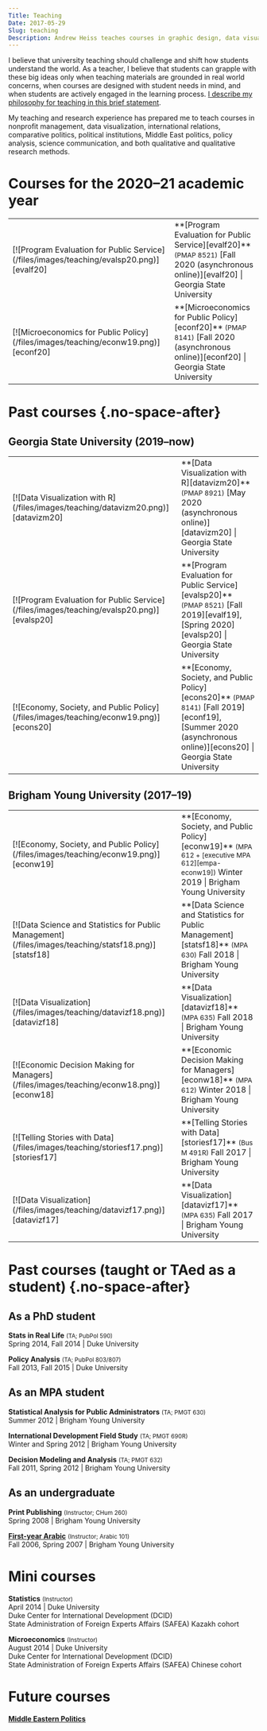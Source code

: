 ```yaml
---
Title: Teaching
Date: 2017-05-29
Slug: teaching
Description: Andrew Heiss teaches courses in graphic design, data visualization, statistics, public policy analysis, and Middle East politics.
---
```


I believe that university teaching should challenge and shift how students understand the world. As a teacher, I believe that students can grapple with these big ideas only when teaching materials are grounded in real world concerns, when courses are designed with student needs in mind, and when students are actively engaged in the learning process. [I describe my philosophy for teaching in this brief statement](/files/teaching/2017-09-01-andrew-heiss-teaching-statement.pdf).

My teaching and research experience has prepared me to teach courses in nonprofit management, data visualization, international relations, comparative politics, political institutions, Middle East politics, policy analysis, science communication, and both qualitative and qualitative research methods.


# Courses for the 2020–21 academic year

<div class="class-list" markdown="1">
<table>
    <tr>
        <td>
            [![Program Evaluation for Public Service](/files/images/teaching/evalsp20.png)][evalf20]
        </td>
        <td>
            **[Program Evaluation for Public Service][evalf20]** <small>(PMAP 8521)</small>  
            [Fall 2020 (asynchronous online)][evalf20] | Georgia State University
        </td>
    </tr>
    <tr>
        <td>
            [![Microeconomics for Public Policy](/files/images/teaching/econw19.png)][econf20]
        </td>
        <td>
            **[Microeconomics for Public Policy][econf20]** <small>(PMAP 8141)</small>  
            [Fall 2020 (asynchronous online)][econf20] | Georgia State University
        </td>
    </tr>
</table>
</div>

[evalf20]: https://evalf20.classes.andrewheiss.com/
[econf20]: https://econf20.classes.andrewheiss.com/


# Past courses {.no-space-after}

## Georgia State University (2019–now)

<div class="class-list" markdown="1">
<table>
    <tr>
        <td>
            [![Data Visualization with R](/files/images/teaching/datavizm20.png)][datavizm20] 
        </td>
        <td>
            **[Data Visualization with R][datavizm20]** <small>(PMAP 8921)</small>  
            [May 2020 (asynchronous online)][datavizm20] | Georgia State University
        </td>
    </tr>
    <tr>
        <td>
            [![Program Evaluation for Public Service](/files/images/teaching/evalsp20.png)][evalsp20]
        </td>
        <td>
            **[Program Evaluation for Public Service][evalsp20]** <small>(PMAP 8521)</small>  
            [Fall 2019][evalf19], [Spring 2020][evalsp20] | Georgia State University
        </td>
    </tr>
    <tr>
        <td>
            [![Economy, Society, and Public Policy](/files/images/teaching/econw19.png)][econs20]
        </td>
        <td>
            **[Economy, Society, and Public Policy][econs20]** <small>(PMAP 8141)</small>  
            [Fall 2019][econf19], [Summer 2020 (asynchronous online)][econs20] | Georgia State University
        </td>
    </tr>
</table>
</div>

[datavizm20]: https://datavizm20.classes.andrewheiss.com/
[evalf19]: https://evalf19.classes.andrewheiss.com/
[evalsp20]: https://evalsp20.classes.andrewheiss.com/
[econf19]: https://econf19.classes.andrewheiss.com/
[econs20]: https://econs20.classes.andrewheiss.com/

## Brigham Young University (2017–19)

<div class="class-list" markdown="1">
<table>
    <tr>
        <td>
            [![Economy, Society, and Public Policy](/files/images/teaching/econw19.png)][econw19]
        </td>
        <td>
            **[Economy, Society, and Public Policy][econw19]** <small>(MPA 612 + [executive MPA 612][empa-econw19])</small>  
            Winter 2019 | Brigham Young University
        </td>
    </tr>
    <tr>
        <td>
            [![Data Science and Statistics for Public Management](/files/images/teaching/statsf18.png)][statsf18] 
        </td>
        <td>
            **[Data Science and Statistics for Public Management][statsf18]** <small>(MPA 630)</small>  
            Fall 2018 | Brigham Young University
        </td>
    </tr>
    <tr>
        <td>
            [![Data Visualization](/files/images/teaching/datavizf18.png)][datavizf18]
        </td>
        <td>
            **[Data Visualization][datavizf18]** <small>(MPA 635)</small>  
            Fall 2018 | Brigham Young University
        </td>
    </tr>
    <tr>
        <td>
            [![Economic Decision Making for Managers](/files/images/teaching/econw18.png)][econw18] 
        </td>
        <td>
            **[Economic Decision Making for Managers][econw18]** <small>(MPA 612)</small>  
            Winter 2018 | Brigham Young University
        </td>
    </tr>
    <tr>
        <td>
            [![Telling Stories with Data](/files/images/teaching/storiesf17.png)][storiesf17] 
        </td>
        <td>
            **[Telling Stories with Data][storiesf17]** <small>(Bus M 491R)</small>  
            Fall 2017 | Brigham Young University
        </td>
    </tr>
    <tr>
        <td>
            [![Data Visualization](/files/images/teaching/datavizf17.png)][datavizf17]
        </td>
        <td>
            **[Data Visualization][datavizf17]** <small>(MPA 635)</small>  
            Fall 2017 | Brigham Young University
        </td>
    </tr>
</table>
</div>

[statsf18]: https://statsf18.classes.andrewheiss.com/
[datavizf18]: https://datavizf18.classes.andrewheiss.com/
[econw19]: https://econw19.classes.andrewheiss.com/
[empa-econw19]: https://empa-econw19.classes.andrewheiss.com/
[econw18]: https://econw18.classes.andrewheiss.com/
[storiesf17]: https://storiesf17.classes.andrewheiss.com/
[datavizf17]: https://datavizf17.classes.andrewheiss.com/


# Past courses (taught or TAed as a student) {.no-space-after}

## As a PhD student

**Stats in Real Life** <small>(TA; PubPol 590)</small>  
Spring 2014, Fall 2014  | Duke University

**Policy Analysis** <small>(TA; PubPol 803/807)</small>  
Fall 2013, Fall 2015 | Duke University

## As an MPA student

**Statistical Analysis for Public Administrators** <small>(TA; PMGT 630)</small>  
Summer 2012 | Brigham Young University

**International Development Field Study** <small>(TA; PMGT 690R)</small>  
Winter and Spring 2012 | Brigham Young University

**Decision Modeling and Analysis** <small>(TA; PMGT 632)</small>  
Fall 2011, Spring 2012 | Brigham Young University

## As an undergraduate

**Print Publishing** <small>(Instructor; CHum 260)</small>  
Spring 2008 | Brigham Young University

**[First-year Arabic](/byuarabic101/)** <small>(Instructor; Arabic 101)</small>  
Fall 2006, Spring 2007 | Brigham Young University


# Mini courses

**Statistics** <small>(Instructor)</small>  
April 2014 | Duke University  
Duke Center for International Development (DCID)  
State Administration of Foreign Experts Affairs (SAFEA) Kazakh cohort

**Microeconomics** <small>(Instructor)</small>  
August 2014 | Duke University  
Duke Center for International Development (DCID)  
State Administration of Foreign Experts Affairs (SAFEA) Chinese cohort


# Future courses

**[Middle Eastern Politics](/files/teaching/Middle%20East%20Politics%20syllabus.pdf)**
